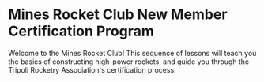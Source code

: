 # Mines Rocket Club New Member Certification Program
Welcome to the Mines Rocket Club!
This sequence of lessons will teach you the basics of constructing high-power rockets,
and guide you through the Tripoli Rocketry Association's certification process.
